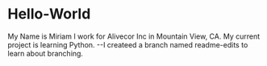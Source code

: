 # Hello-World
My Name is Miriam
I work for Alivecor Inc in Mountain View, CA.
My current project is learning Python.
--I createed a branch named readme-edits to learn about branching.
